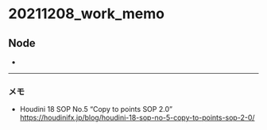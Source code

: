 # 20211208_work_memo

## Node

- 

---
### メモ

- Houdini 18 SOP No.5 “Copy to points SOP 2.0”
  https://houdinifx.jp/blog/houdini-18-sop-no-5-copy-to-points-sop-2-0/







